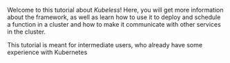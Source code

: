 Welcome to this tutorial about *Kubeless*! Here, you will get more information about the framework, as well as learn how to use it to deploy and schedule a function in a cluster and how to make it communicate with other services in the cluster.

This tutorial is meant for intermediate users, who already have some experience with Kubernetes
